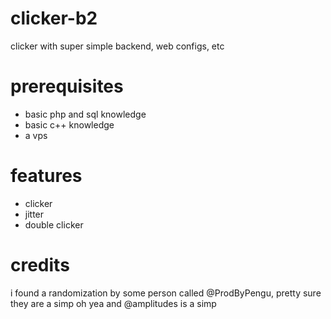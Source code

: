 # clicker-b2 

clicker with super simple backend, web configs, etc

# prerequisites
- basic php and sql knowledge
- basic c++ knowledge
- a vps

# features
- clicker
- jitter
- double clicker

# credits
i found a randomization by some person called @ProdByPengu, pretty sure they are a simp
oh yea and @amplitudes is a simp